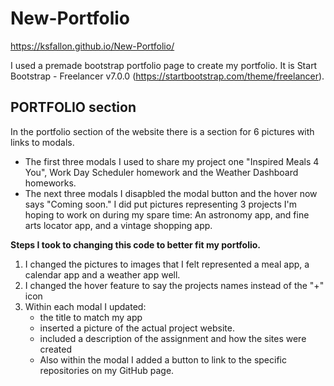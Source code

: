 # New-Portfolio
https://ksfallon.github.io/New-Portfolio/

I used a premade bootstrap portfolio page to create my portfolio. It is Start Bootstrap - Freelancer v7.0.0 (https://startbootstrap.com/theme/freelancer).

## PORTFOLIO section
In the portfolio section of the website there is a section for 6 pictures with links to modals. 
* The first three modals I used to share my project one "Inspired Meals 4 You", Work Day Scheduler homework and the Weather Dashboard homeworks. 
* The next three modals I disapbled the modal button and the hover now says "Coming soon." I did put pictures representing 3 projects I'm hoping to work on during my spare time: An astronomy app, and fine arts locator app, and a vintage shopping app.

**Steps I took to changing this code to better fit my portfolio.**
1. I changed the pictures to images that I felt represented a meal app, a calendar app and a weather app well.
2. I changed the hover feature to say the projects names instead of the "+" icon
3. Within each modal I updated:
    - the title to match my app
    - inserted a picture of the actual project website.
    - included a description of the assignment and how the sites were created
    - Also within the modal I added a button to link to the specific repositories on my GitHub page.